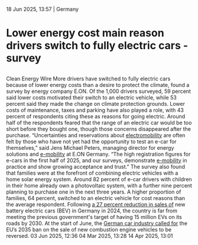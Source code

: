 18 Jun 2025, 13:57
| 
Germany
# Lower energy cost main reason drivers switch to fully electric cars - survey
## 
Clean Energy Wire 
More drivers have switched to fully electric cars because of lower energy costs than a desire to protect the climate, found a survey by energy company E.ON. Of the 1,000 drivers surveyed, 59 percent said lower costs motivated their switch to an electric vehicle, while 53 percent said they made the change on climate protection grounds. Lower costs of maintenance, taxes and parking have also played a role, with 43 percent of respondents citing these as reasons for going electric.
Around half of the respondents feared that the range of an electric car would be too short before they bought one, though those concerns disappeared after the purchase. “Uncertainties and reservations about [electromobility](https://www.cleanenergywire.org/glossary/letter_e#electromobility) are often felt by those who have not yet had the opportunity to test an e-car for themselves,” said Jens Michael Peters, managing director for energy solutions and [e-mobility](https://www.cleanenergywire.org/glossary/letter_e#e-mobility) at E.ON Germany. “The high registration figures for e-cars in the first half of 2025, and our surveys, demonstrate [e-mobility](https://www.cleanenergywire.org/glossary/letter_e#e-mobility) in practice and show growing acceptance and trust.”
The survey also found that families were at the forefront of combining electric vehicles with a home solar energy system. Around 82 percent of e-car drivers with children in their home already own a photovoltaic system, with a further nine percent planning to purchase one in the next three years. A higher proportion of families, 64 percent, switched to an electric vehicle for cost reasons than the average respondent.
Following [a 27 percent reduction in sales of](https://www.cleanenergywire.org/news/manufacturers-struggle-continues-electric-car-sales-remain-weak-germany) new battery electric cars (BEV) in Germany in 2024, the country is far from meeting the previous government's target of having 15 million EVs on its roads by 2030. At the start of June, the [German car industry called for](https://www.cleanenergywire.org/news/german-car-industry-calls-reversal-eu-2035-combustion-engine-ban) the EU’s 2035 ban on the sale of new combustion engine vehicles to be reversed.
03 Jun 2025, 12:36
04 Mar 2025, 13:28
14 Apr 2025, 13:01